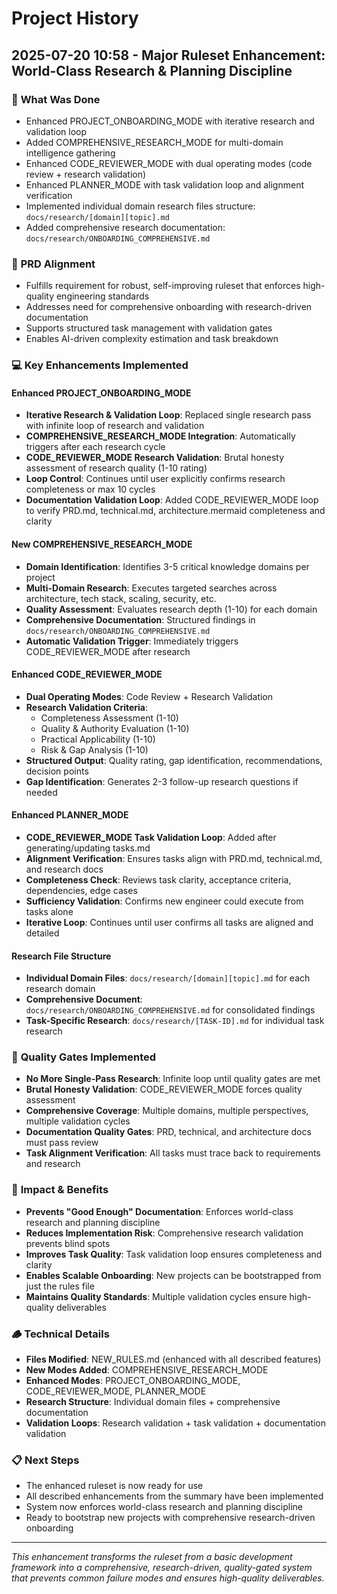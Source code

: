# Project History

## 2025-07-20 10:58 - Major Ruleset Enhancement: World-Class Research & Planning Discipline

### 🎯 **What Was Done**
- Enhanced PROJECT_ONBOARDING_MODE with iterative research and validation loop
- Added COMPREHENSIVE_RESEARCH_MODE for multi-domain intelligence gathering
- Enhanced CODE_REVIEWER_MODE with dual operating modes (code review + research validation)
- Enhanced PLANNER_MODE with task validation loop and alignment verification
- Implemented individual domain research files structure: `docs/research/[domain][topic].md`
- Added comprehensive research documentation: `docs/research/ONBOARDING_COMPREHENSIVE.md`

### 🔗 **PRD Alignment**
- Fulfills requirement for robust, self-improving ruleset that enforces high-quality engineering standards
- Addresses need for comprehensive onboarding with research-driven documentation
- Supports structured task management with validation gates
- Enables AI-driven complexity estimation and task breakdown

### 💻 **Key Enhancements Implemented**

#### **Enhanced PROJECT_ONBOARDING_MODE**
- **Iterative Research & Validation Loop**: Replaced single research pass with infinite loop of research and validation
- **COMPREHENSIVE_RESEARCH_MODE Integration**: Automatically triggers after each research cycle
- **CODE_REVIEWER_MODE Research Validation**: Brutal honesty assessment of research quality (1-10 rating)
- **Loop Control**: Continues until user explicitly confirms research completeness or max 10 cycles
- **Documentation Validation Loop**: Added CODE_REVIEWER_MODE loop to verify PRD.md, technical.md, architecture.mermaid completeness and clarity

#### **New COMPREHENSIVE_RESEARCH_MODE**
- **Domain Identification**: Identifies 3-5 critical knowledge domains per project
- **Multi-Domain Research**: Executes targeted searches across architecture, tech stack, scaling, security, etc.
- **Quality Assessment**: Evaluates research depth (1-10) for each domain
- **Comprehensive Documentation**: Structured findings in `docs/research/ONBOARDING_COMPREHENSIVE.md`
- **Automatic Validation Trigger**: Immediately triggers CODE_REVIEWER_MODE after research

#### **Enhanced CODE_REVIEWER_MODE**
- **Dual Operating Modes**: Code Review + Research Validation
- **Research Validation Criteria**:
  - Completeness Assessment (1-10)
  - Quality & Authority Evaluation (1-10)
  - Practical Applicability (1-10)
  - Risk & Gap Analysis (1-10)
- **Structured Output**: Quality rating, gap identification, recommendations, decision points
- **Gap Identification**: Generates 2-3 follow-up research questions if needed

#### **Enhanced PLANNER_MODE**
- **CODE_REVIEWER_MODE Task Validation Loop**: Added after generating/updating tasks.md
- **Alignment Verification**: Ensures tasks align with PRD.md, technical.md, and research docs
- **Completeness Check**: Reviews task clarity, acceptance criteria, dependencies, edge cases
- **Sufficiency Validation**: Confirms new engineer could execute from tasks alone
- **Iterative Loop**: Continues until user confirms all tasks are aligned and detailed

#### **Research File Structure**
- **Individual Domain Files**: `docs/research/[domain][topic].md` for each research domain
- **Comprehensive Document**: `docs/research/ONBOARDING_COMPREHENSIVE.md` for consolidated findings
- **Task-Specific Research**: `docs/research/[TASK-ID].md` for individual task research

### 🧪 **Quality Gates Implemented**
- **No More Single-Pass Research**: Infinite loop until quality gates are met
- **Brutal Honesty Validation**: CODE_REVIEWER_MODE forces quality assessment
- **Comprehensive Coverage**: Multiple domains, multiple perspectives, multiple validation cycles
- **Documentation Quality Gates**: PRD, technical, and architecture docs must pass review
- **Task Alignment Verification**: All tasks must trace back to requirements and research

### 🧐 **Impact & Benefits**
- **Prevents "Good Enough" Documentation**: Enforces world-class research and planning discipline
- **Reduces Implementation Risk**: Comprehensive research validation prevents blind spots
- **Improves Task Quality**: Task validation loop ensures completeness and clarity
- **Enables Scalable Onboarding**: New projects can be bootstrapped from just the rules file
- **Maintains Quality Standards**: Multiple validation cycles ensure high-quality deliverables

### 🪵 **Technical Details**
- **Files Modified**: NEW_RULES.md (enhanced with all described features)
- **New Modes Added**: COMPREHENSIVE_RESEARCH_MODE
- **Enhanced Modes**: PROJECT_ONBOARDING_MODE, CODE_REVIEWER_MODE, PLANNER_MODE
- **Research Structure**: Individual domain files + comprehensive documentation
- **Validation Loops**: Research validation + task validation + documentation validation

### 📋 **Next Steps**
- The enhanced ruleset is now ready for use
- All described enhancements from the summary have been implemented
- System now enforces world-class research and planning discipline
- Ready to bootstrap new projects with comprehensive research-driven onboarding

---
*This enhancement transforms the ruleset from a basic development framework into a comprehensive, research-driven, quality-gated system that prevents common failure modes and ensures high-quality deliverables.*

